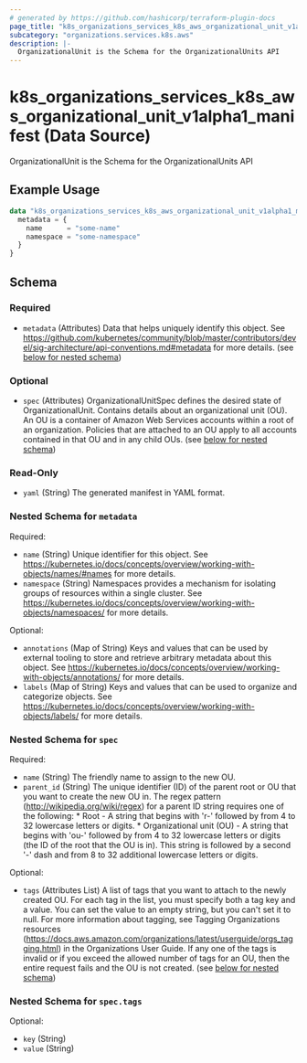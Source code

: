 ```yaml
---
# generated by https://github.com/hashicorp/terraform-plugin-docs
page_title: "k8s_organizations_services_k8s_aws_organizational_unit_v1alpha1_manifest Data Source - terraform-provider-k8s"
subcategory: "organizations.services.k8s.aws"
description: |-
  OrganizationalUnit is the Schema for the OrganizationalUnits API
---
```


# k8s_organizations_services_k8s_aws_organizational_unit_v1alpha1_manifest (Data Source)

OrganizationalUnit is the Schema for the OrganizationalUnits API

## Example Usage

```terraform
data "k8s_organizations_services_k8s_aws_organizational_unit_v1alpha1_manifest" "example" {
  metadata = {
    name      = "some-name"
    namespace = "some-namespace"
  }
}
```

<!-- schema generated by tfplugindocs -->
## Schema

### Required

- `metadata` (Attributes) Data that helps uniquely identify this object. See https://github.com/kubernetes/community/blob/master/contributors/devel/sig-architecture/api-conventions.md#metadata for more details. (see [below for nested schema](#nestedatt--metadata))

### Optional

- `spec` (Attributes) OrganizationalUnitSpec defines the desired state of OrganizationalUnit. Contains details about an organizational unit (OU). An OU is a container of Amazon Web Services accounts within a root of an organization. Policies that are attached to an OU apply to all accounts contained in that OU and in any child OUs. (see [below for nested schema](#nestedatt--spec))

### Read-Only

- `yaml` (String) The generated manifest in YAML format.

<a id="nestedatt--metadata"></a>
### Nested Schema for `metadata`

Required:

- `name` (String) Unique identifier for this object. See https://kubernetes.io/docs/concepts/overview/working-with-objects/names/#names for more details.
- `namespace` (String) Namespaces provides a mechanism for isolating groups of resources within a single cluster. See https://kubernetes.io/docs/concepts/overview/working-with-objects/namespaces/ for more details.

Optional:

- `annotations` (Map of String) Keys and values that can be used by external tooling to store and retrieve arbitrary metadata about this object. See https://kubernetes.io/docs/concepts/overview/working-with-objects/annotations/ for more details.
- `labels` (Map of String) Keys and values that can be used to organize and categorize objects. See https://kubernetes.io/docs/concepts/overview/working-with-objects/labels/ for more details.


<a id="nestedatt--spec"></a>
### Nested Schema for `spec`

Required:

- `name` (String) The friendly name to assign to the new OU.
- `parent_id` (String) The unique identifier (ID) of the parent root or OU that you want to create the new OU in. The regex pattern (http://wikipedia.org/wiki/regex) for a parent ID string requires one of the following: * Root - A string that begins with 'r-' followed by from 4 to 32 lowercase letters or digits. * Organizational unit (OU) - A string that begins with 'ou-' followed by from 4 to 32 lowercase letters or digits (the ID of the root that the OU is in). This string is followed by a second '-' dash and from 8 to 32 additional lowercase letters or digits.

Optional:

- `tags` (Attributes List) A list of tags that you want to attach to the newly created OU. For each tag in the list, you must specify both a tag key and a value. You can set the value to an empty string, but you can't set it to null. For more information about tagging, see Tagging Organizations resources (https://docs.aws.amazon.com/organizations/latest/userguide/orgs_tagging.html) in the Organizations User Guide. If any one of the tags is invalid or if you exceed the allowed number of tags for an OU, then the entire request fails and the OU is not created. (see [below for nested schema](#nestedatt--spec--tags))

<a id="nestedatt--spec--tags"></a>
### Nested Schema for `spec.tags`

Optional:

- `key` (String)
- `value` (String)
